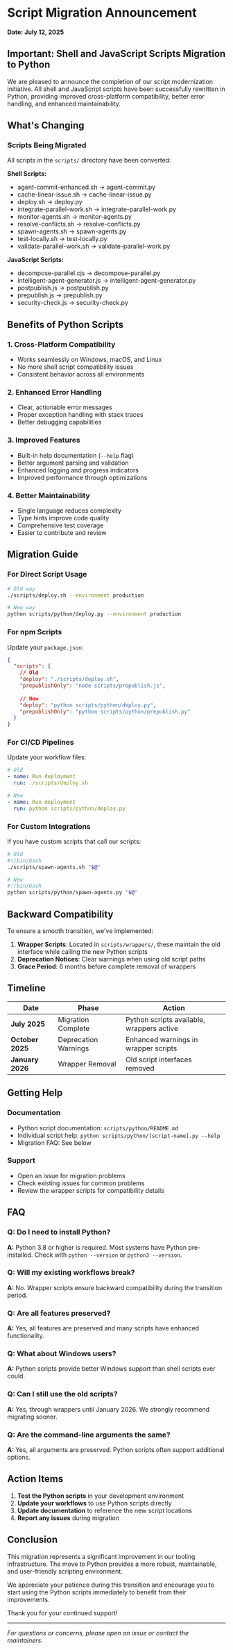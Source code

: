 # Script Migration Announcement

**Date: July 12, 2025**

## Important: Shell and JavaScript Scripts Migration to Python

We are pleased to announce the completion of our script modernization initiative. All shell and JavaScript scripts have been successfully rewritten in Python, providing improved cross-platform compatibility, better error handling, and enhanced maintainability.

## What's Changing

### Scripts Being Migrated

All scripts in the `scripts/` directory have been converted:

**Shell Scripts:**
- agent-commit-enhanced.sh → agent-commit.py
- cache-linear-issue.sh → cache-linear-issue.py
- deploy.sh → deploy.py
- integrate-parallel-work.sh → integrate-parallel-work.py
- monitor-agents.sh → monitor-agents.py
- resolve-conflicts.sh → resolve-conflicts.py
- spawn-agents.sh → spawn-agents.py
- test-locally.sh → test-locally.py
- validate-parallel-work.sh → validate-parallel-work.py

**JavaScript Scripts:**
- decompose-parallel.cjs → decompose-parallel.py
- intelligent-agent-generator.js → intelligent-agent-generator.py
- postpublish.js → postpublish.py
- prepublish.js → prepublish.py
- security-check.js → security-check.py

## Benefits of Python Scripts

### 1. Cross-Platform Compatibility
- Works seamlessly on Windows, macOS, and Linux
- No more shell script compatibility issues
- Consistent behavior across all environments

### 2. Enhanced Error Handling
- Clear, actionable error messages
- Proper exception handling with stack traces
- Better debugging capabilities

### 3. Improved Features
- Built-in help documentation (`--help` flag)
- Better argument parsing and validation
- Enhanced logging and progress indicators
- Improved performance through optimizations

### 4. Better Maintainability
- Single language reduces complexity
- Type hints improve code quality
- Comprehensive test coverage
- Easier to contribute and review

## Migration Guide

### For Direct Script Usage

```bash
# Old way
./scripts/deploy.sh --environment production

# New way
python scripts/python/deploy.py --environment production
```

### For npm Scripts

Update your `package.json`:

```json
{
  "scripts": {
    // Old
    "deploy": "./scripts/deploy.sh",
    "prepublishOnly": "node scripts/prepublish.js",
    
    // New
    "deploy": "python scripts/python/deploy.py",
    "prepublishOnly": "python scripts/python/prepublish.py"
  }
}
```

### For CI/CD Pipelines

Update your workflow files:

```yaml
# Old
- name: Run deployment
  run: ./scripts/deploy.sh

# New
- name: Run deployment
  run: python scripts/python/deploy.py
```

### For Custom Integrations

If you have custom scripts that call our scripts:

```bash
# Old
#!/bin/bash
./scripts/spawn-agents.sh "$@"

# New
#!/bin/bash
python scripts/python/spawn-agents.py "$@"
```

## Backward Compatibility

To ensure a smooth transition, we've implemented:

1. **Wrapper Scripts**: Located in `scripts/wrappers/`, these maintain the old interface while calling the new Python scripts
2. **Deprecation Notices**: Clear warnings when using old script paths
3. **Grace Period**: 6 months before complete removal of wrappers

## Timeline

| Date | Phase | Action |
|------|-------|--------|
| **July 2025** | Migration Complete | Python scripts available, wrappers active |
| **October 2025** | Deprecation Warnings | Enhanced warnings in wrapper scripts |
| **January 2026** | Wrapper Removal | Old script interfaces removed |

## Getting Help

### Documentation
- Python script documentation: `scripts/python/README.md`
- Individual script help: `python scripts/python/[script-name].py --help`
- Migration FAQ: See below

### Support
- Open an issue for migration problems
- Check existing issues for common problems
- Review the wrapper scripts for compatibility details

## FAQ

### Q: Do I need to install Python?
**A:** Python 3.8 or higher is required. Most systems have Python pre-installed. Check with `python --version` or `python3 --version`.

### Q: Will my existing workflows break?
**A:** No. Wrapper scripts ensure backward compatibility during the transition period.

### Q: Are all features preserved?
**A:** Yes, all features are preserved and many scripts have enhanced functionality.

### Q: What about Windows users?
**A:** Python scripts provide better Windows support than shell scripts ever could.

### Q: Can I still use the old scripts?
**A:** Yes, through wrappers until January 2026. We strongly recommend migrating sooner.

### Q: Are the command-line arguments the same?
**A:** Yes, all arguments are preserved. Python scripts often support additional options.

## Action Items

1. **Test the Python scripts** in your development environment
2. **Update your workflows** to use Python scripts directly
3. **Update documentation** to reference the new script locations
4. **Report any issues** during migration

## Conclusion

This migration represents a significant improvement in our tooling infrastructure. The move to Python provides a more robust, maintainable, and user-friendly scripting environment.

We appreciate your patience during this transition and encourage you to start using the Python scripts immediately to benefit from their improvements.

Thank you for your continued support!

---

*For questions or concerns, please open an issue or contact the maintainers.*
